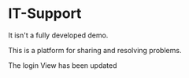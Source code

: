 # IT-Support

It isn't a fully developed demo. 


This is a platform for sharing and resolving problems.

The login View has been updated
